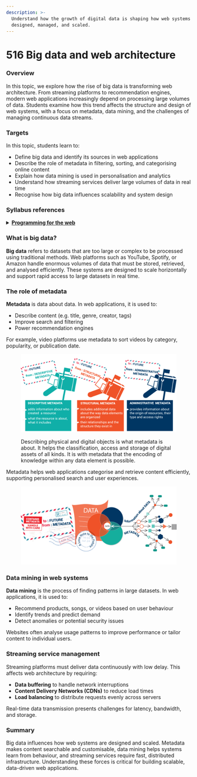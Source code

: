 ```yaml
---
description: >-
  Understand how the growth of digital data is shaping how web systems are
  designed, managed, and scaled.
---
```


# 516 Big data and web architecture

### Overview

In this topic, we explore how the rise of big data is transforming web architecture. From streaming platforms to recommendation engines, modern web applications increasingly depend on processing large volumes of data. Students examine how this trend affects the structure and design of web systems, with a focus on metadata, data mining, and the challenges of managing continuous data streams.

### Targets

In this topic, students learn to:

* Define big data and identify its sources in web applications
* Describe the role of metadata in filtering, sorting, and categorising online content
* Explain how data mining is used in personalisation and analytics
* Understand how streaming services deliver large volumes of data in real time
* Recognise how big data influences scalability and system design

### Syllabus references

<details>

<summary><a href="https://curriculum.nsw.edu.au/learning-areas/tas/software-engineering-11-12-2022/content/year-12/fa6aab137e"><strong>Programming for the web</strong></a></summary>

**Data transmission using the web**

* Investigate the effect of big data on web architecture\
  – data mining\
  – metadata\
  – streaming service management

</details>

### What is big data?

**Big data** refers to datasets that are too large or complex to be processed using traditional methods. Web platforms such as YouTube, Spotify, or Amazon handle enormous volumes of data that must be stored, retrieved, and analysed efficiently. These systems are designed to scale horizontally and support rapid access to large datasets in real time.

### The role of metadata

**Metadata** is data about data. In web applications, it is used to:

* Describe content (e.g. title, genre, creator, tags)
* Improve search and filtering
* Power recommendation engines

For example, video platforms use metadata to sort videos by category, popularity, or publication date.

<figure><img src="../../.gitbook/assets/image (2).png" alt=""><figcaption><p>Describing physical and digital objects is what metadata is about. It helps the classification, access and storage of digital assets of all kinds. It is with metadata that the encoding of knowledge within any data element is possible.</p></figcaption></figure>

Metadata helps web applications categorise and retrieve content efficiently, supporting personalised search and user experiences.

<figure><img src="../../.gitbook/assets/image (3).png" alt=""><figcaption></figcaption></figure>

### Data mining in web systems

**Data mining** is the process of finding patterns in large datasets. In web applications, it is used to:

* Recommend products, songs, or videos based on user behaviour
* Identify trends and predict demand
* Detect anomalies or potential security issues

Websites often analyse usage patterns to improve performance or tailor content to individual users.

### Streaming service management

Streaming platforms must deliver data continuously with low delay. This affects web architecture by requiring:

* **Data buffering** to handle network interruptions
* **Content Delivery Networks (CDNs)** to reduce load times
* **Load balancing** to distribute requests evenly across servers

Real-time data transmission presents challenges for latency, bandwidth, and storage.

### Summary

Big data influences how web systems are designed and scaled. Metadata makes content searchable and customisable, data mining helps systems learn from behaviour, and streaming services require fast, distributed infrastructure. Understanding these forces is critical for building scalable, data-driven web applications.

